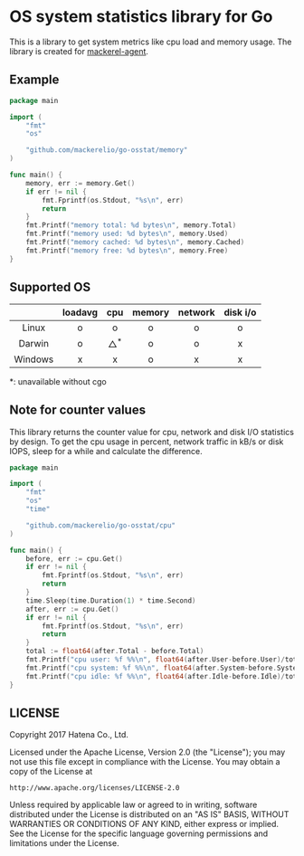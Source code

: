 # OS system statistics library for Go
This is a library to get system metrics like cpu load and memory usage.
The library is created for [mackerel-agent](https://github.com/mackerelio/mackerel-agent).

## Example
```go
package main

import (
	"fmt"
	"os"

	"github.com/mackerelio/go-osstat/memory"
)

func main() {
	memory, err := memory.Get()
	if err != nil {
		fmt.Fprintf(os.Stdout, "%s\n", err)
		return
	}
	fmt.Printf("memory total: %d bytes\n", memory.Total)
	fmt.Printf("memory used: %d bytes\n", memory.Used)
	fmt.Printf("memory cached: %d bytes\n", memory.Cached)
	fmt.Printf("memory free: %d bytes\n", memory.Free)
}
```

## Supported OS

||loadavg|cpu|memory|network|disk i/o|
|:--:|:--:|:--:|:--:|:--:|:--:|
|Linux|o|o|o|o|o|
|Darwin|o|△<sup>*</sup>|o|o|x|
|Windows|x|x|o|x|x|

*: unavailable without cgo

## Note for counter values
This library returns the counter value for cpu, network and disk I/O statistics by design. To get the cpu usage in percent, network traffic in kB/s or disk IOPS, sleep for a while and calculate the difference.

```go
package main

import (
	"fmt"
	"os"
	"time"

	"github.com/mackerelio/go-osstat/cpu"
)

func main() {
	before, err := cpu.Get()
	if err != nil {
		fmt.Fprintf(os.Stdout, "%s\n", err)
		return
	}
	time.Sleep(time.Duration(1) * time.Second)
	after, err := cpu.Get()
	if err != nil {
		fmt.Fprintf(os.Stdout, "%s\n", err)
		return
	}
	total := float64(after.Total - before.Total)
	fmt.Printf("cpu user: %f %%\n", float64(after.User-before.User)/total*100)
	fmt.Printf("cpu system: %f %%\n", float64(after.System-before.System)/total*100)
	fmt.Printf("cpu idle: %f %%\n", float64(after.Idle-before.Idle)/total*100)
}
```

## LICENSE
Copyright 2017 Hatena Co., Ltd.

Licensed under the Apache License, Version 2.0 (the "License");
you may not use this file except in compliance with the License.
You may obtain a copy of the License at

    http://www.apache.org/licenses/LICENSE-2.0

Unless required by applicable law or agreed to in writing, software
distributed under the License is distributed on an "AS IS" BASIS,
WITHOUT WARRANTIES OR CONDITIONS OF ANY KIND, either express or implied.
See the License for the specific language governing permissions and
limitations under the License.

